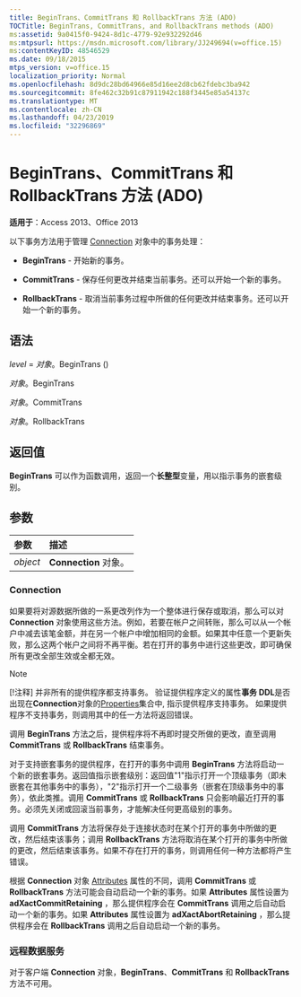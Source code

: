 ```yaml
---
title: BeginTrans、CommitTrans 和 RollbackTrans 方法 (ADO)
TOCTitle: BeginTrans, CommitTrans, and RollbackTrans methods (ADO)
ms:assetid: 9a0415f0-9424-8d1c-4779-92e932292d46
ms:mtpsurl: https://msdn.microsoft.com/library/JJ249694(v=office.15)
ms:contentKeyID: 48546529
ms.date: 09/18/2015
mtps_version: v=office.15
localization_priority: Normal
ms.openlocfilehash: 8d9dc28bd64966e85d16ee2d8cb62fdebc3ba942
ms.sourcegitcommit: 8fe462c32b91c87911942c188f3445e85a54137c
ms.translationtype: MT
ms.contentlocale: zh-CN
ms.lasthandoff: 04/23/2019
ms.locfileid: "32296869"
---
```

# <a name="begintrans-committrans-and-rollbacktrans-methods-ado"></a>BeginTrans、CommitTrans 和 RollbackTrans 方法 (ADO)

**适用于**：Access 2013、Office 2013

以下事务方法用于管理 [Connection](connection-object-ado.md) 对象中的事务处理：

- **BeginTrans** - 开始新的事务。

- **CommitTrans** - 保存任何更改并结束当前事务。还可以开始一个新的事务。

- **RollbackTrans** - 取消当前事务过程中所做的任何更改并结束事务。还可以开始一个新的事务。

## <a name="syntax"></a>语法

*level* = *对象*。BeginTrans ()

*对象*。BeginTrans

*对象*。CommitTrans

*对象*。RollbackTrans

## <a name="return-value"></a>返回值

**BeginTrans** 可以作为函数调用，返回一个**长整型**变量，用以指示事务的嵌套级别。

## <a name="parameters"></a>参数

|参数|描述|
|:--------|:----------|
|*object* |**Connection** 对象。|

### <a name="connection"></a>Connection

如果要将对源数据所做的一系更改列作为一个整体进行保存或取消，那么可以对 **Connection** 对象使用这些方法。例如，若要在帐户之间转账，那么可以从一个帐户中减去该笔金额，并在另一个帐户中增加相同的金额。如果其中任意一个更新失败，那么这两个帐户之间将不再平衡。若在打开的事务中进行这些更改，即可确保所有更改全部生效或全都无效。

> [!NOTE]
> [!注释] 并非所有的提供程序都支持事务。 验证提供程序定义的属性**事务 DDL**是否出现在**Connection**对象的[Properties](properties-collection-ado.md)集合中, 指示提供程序支持事务。 如果提供程序不支持事务，则调用其中的任一方法将返回错误。

调用 **BeginTrans** 方法之后，提供程序将不再即时提交所做的更改，直至调用 **CommitTrans** 或 **RollbackTrans** 结束事务。

对于支持嵌套事务的提供程序，在打开的事务中调用 **BeginTrans** 方法将启动一个新的嵌套事务。返回值指示嵌套级别：返回值"1"指示打开一个顶级事务（即未嵌套在其他事务中的事务），"2"指示打开一个二级事务（嵌套在顶级事务中的事务），依此类推。调用 **CommitTrans** 或 **RollbackTrans** 只会影响最近打开的事务。必须先关闭或回滚当前事务，才能解决任何更高级别的事务。

调用 **CommitTrans** 方法将保存处于连接状态时在某个打开的事务中所做的更改，然后结束该事务；调用 **RollbackTrans** 方法将取消在某个打开的事务中所做的更改，然后结束该事务。如果不存在打开的事务，则调用任何一种方法都将产生错误。

根据 **Connection** 对象 [Attributes](attributes-property-ado.md) 属性的不同，调用 **CommitTrans** 或 **RollbackTrans** 方法可能会自动启动一个新的事务。如果 **Attributes** 属性设置为 **adXactCommitRetaining** ，那么提供程序会在 **CommitTrans** 调用之后自动启动一个新的事务。如果 **Attributes** 属性设置为 **adXactAbortRetaining** ，那么提供程序会在 **RollbackTrans** 调用之后自动启动一个新的事务。

### <a name="remote-data-service"></a>远程数据服务

对于客户端 **Connection** 对象，**BeginTrans**、**CommitTrans** 和 **RollbackTrans** 方法不可用。

